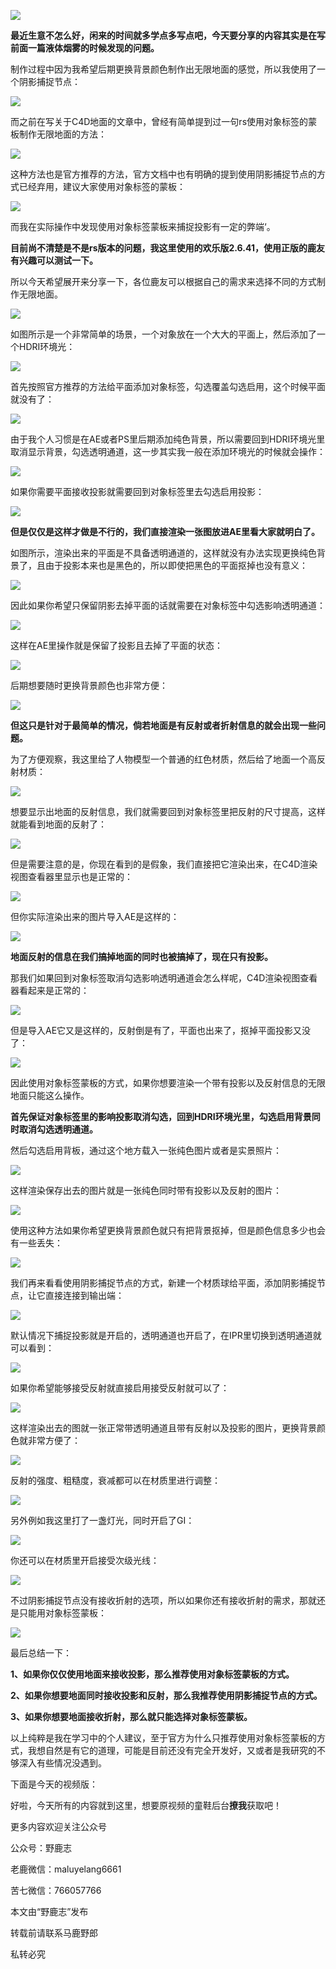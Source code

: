 ![](https://pic4.zhimg.com/v2-35fdeeca048791fd7ee67cf7e615711f_r.jpg)

**最近生意不怎么好，闲来的时间就多学点多写点吧，今天要分享的内容其实是在写前面一篇液体烟雾的时候发现的问题。**

制作过程中因为我希望后期更换背景颜色制作出无限地面的感觉，所以我使用了一个阴影捕捉节点：

![](https://pic4.zhimg.com/v2-96425e852bd7a39939e169f9969a61bf_r.jpg)

而之前在写关于C4D地面的文章中，曾经有简单提到过一句rs使用对象标签的蒙板制作无限地面的方法：

![](https://pic3.zhimg.com/v2-f891c94e26b9ca2411a65a59ec910f9a_r.jpg)

这种方法也是官方推荐的方法，官方文档中也有明确的提到使用阴影捕捉节点的方式已经弃用，建议大家使用对象标签的蒙板：

![](https://pic2.zhimg.com/v2-af02e5fabe8234ff7ab0db452c822199_r.jpg)

而我在实际操作中发现使用对象标签蒙板来捕捉投影有一定的弊端‘。

**目前尚不清楚是不是rs版本的问题，我这里使用的欢乐版2.6.41，使用正版的鹿友有兴趣可以测试一下。**

所以今天希望展开来分享一下，各位鹿友可以根据自己的需求来选择不同的方式制作无限地面。

![](https://pic2.zhimg.com/v2-29972d51c8ff091e19931910625efd1d_r.jpg)

如图所示是一个非常简单的场景，一个对象放在一个大大的平面上，然后添加了一个HDRI环境光：

![](https://pic3.zhimg.com/v2-dccbc98519c4687e5ebf6e267c295b5e_r.jpg)

首先按照官方推荐的方法给平面添加对象标签，勾选覆盖勾选启用，这个时候平面就没有了：

![](https://pic1.zhimg.com/v2-2d353b6d71baca3fb110de678b4d5bbc_r.jpg)

由于我个人习惯是在AE或者PS里后期添加纯色背景，所以需要回到HDRI环境光里取消显示背景，勾选透明通道，这一步其实我一般在添加环境光的时候就会操作：

![](https://pic2.zhimg.com/v2-62eaded6ad8ccf0ea1bc150312ce1b9d_r.jpg)

如果你需要平面接收投影就需要回到对象标签里去勾选启用投影：

![](https://pic4.zhimg.com/v2-413f96d7d85cf380c1a5c6b584b924ff_r.jpg)

**但是仅仅是这样才做是不行的，我们直接渲染一张图放进AE里看大家就明白了。**

如图所示，渲染出来的平面是不具备透明通道的，这样就没有办法实现更换纯色背景了，且由于投影本来也是黑色的，所以即使把黑色的平面抠掉也没有意义：

![](https://pic4.zhimg.com/v2-df89e90173cdffc7ac74124957efe54f_r.jpg)

因此如果你希望只保留阴影去掉平面的话就需要在对象标签中勾选影响透明通道：

![](https://pic3.zhimg.com/v2-2a4365b8554b178a6a1f9e93f1a5643e_r.jpg)

这样在AE里操作就是保留了投影且去掉了平面的状态：

![](https://pic3.zhimg.com/v2-e95ca36e704f21dbcee4cc817b1f460a_r.jpg)

后期想要随时更换背景颜色也非常方便：

![](https://pic3.zhimg.com/v2-6fbd1c67ccc4d24bb65e58807acfdee6_r.jpg)

**但这只是针对于最简单的情况，倘若地面是有反射或者折射信息的就会出现一些问题。**

为了方便观察，我这里给了人物模型一个普通的红色材质，然后给了地面一个高反射材质：

![](https://pic1.zhimg.com/v2-83181402f10e09ee9679e2c2cf475b14_r.jpg)

想要显示出地面的反射信息，我们就需要回到对象标签里把反射的尺寸提高，这样就能看到地面的反射了：

![](https://pic3.zhimg.com/v2-c42270af1717b0831da6342ea6041eb2_r.jpg)

但是需要注意的是，你现在看到的是假象，我们直接把它渲染出来，在C4D渲染视图查看器里显示也是正常的：

![](https://pic1.zhimg.com/v2-8c93d01b38f3b56ca42657ebbbe22aa4_r.jpg)

但你实际渲染出来的图片导入AE是这样的：

![](https://pic3.zhimg.com/v2-b28613de3f07e8df5b823203ff2e76ea_r.jpg)

**地面反射的信息在我们搞掉地面的同时也被搞掉了，现在只有投影。**

那我们如果回到对象标签取消勾选影响透明通道会怎么样呢，C4D渲染视图查看器看起来是正常的：

![](https://pic1.zhimg.com/v2-6fc997cd74004a294b2259a284595660_r.jpg)

但是导入AE它又是这样的，反射倒是有了，平面也出来了，抠掉平面投影又没了：

![](https://pic4.zhimg.com/v2-c559a42a9711f489d34e802fbf4c62c3_r.jpg)

因此使用对象标签蒙板的方式，如果你想要渲染一个带有投影以及反射信息的无限地面只能这么操作。

**首先保证对象标签里的影响投影取消勾选，回到HDRI环境光里，勾选启用背景同时取消勾选透明通道。**

然后勾选启用背板，通过这个地方载入一张纯色图片或者是实景照片：

![](https://pic2.zhimg.com/v2-2bda5b643f92b0e6317d4a035a0173c9_r.jpg)

这样渲染保存出去的图片就是一张纯色同时带有投影以及反射的图片：

![](https://pic4.zhimg.com/v2-7923f73ed4bcb64981b170c60f19f037_r.jpg)

使用这种方法如果你希望更换背景颜色就只有把背景抠掉，但是颜色信息多少也会有一些丢失：

![](https://pic4.zhimg.com/v2-d2b2bc4fe39fefd797063becdd3d6917_r.jpg)

我们再来看看使用阴影捕捉节点的方式，新建一个材质球给平面，添加阴影捕捉节点，让它直接连接到输出端：

![](https://pic3.zhimg.com/v2-caf0e37fe1801f3390c923c83e6dbcaa_r.jpg)

默认情况下捕捉投影就是开启的，透明通道也开启了，在IPR里切换到透明通道就可以看到：

![](https://pic4.zhimg.com/v2-46a9851ef76c2e86e97a7cf66a7abb4f_r.jpg)

如果你希望能够接受反射就直接启用接受反射就可以了：

![](https://pic4.zhimg.com/v2-e1a6107aaa985143917fd3c2c08c055f_r.jpg)

这样渲染出去的图就一张正常带透明通道且带有反射以及投影的图片，更换背景颜色就非常方便了：

![](https://pic1.zhimg.com/v2-ef6c0441a6dbefb8fda5eff6a1fbfa54_r.jpg)

反射的强度、粗糙度，衰减都可以在材质里进行调整：

![](https://pic2.zhimg.com/v2-6ea44ea2127b923a5f8cebef945c2b69_r.jpg)

另外例如我这里打了一盏灯光，同时开启了GI：

![](https://pic3.zhimg.com/v2-c2090c210c64de2264b477ea87a5018e_r.jpg)

你还可以在材质里开启接受次级光线：

![](https://pic2.zhimg.com/v2-abfd1b6a9291422229ef380b8f7e92ad_r.jpg)

不过阴影捕捉节点没有接收折射的选项，所以如果你还有接收折射的需求，那就还是只能用对象标签蒙板：

![](https://pic2.zhimg.com/v2-5e81381afa27a0390dd52026422c53dd_r.jpg)

最后总结一下：

**1、如果你仅仅使用地面来接收投影，那么推荐使用对象标签蒙板的方式。**

**2、如果你想要地面同时接收投影和反射，那么我推荐使用阴影捕捉节点的方式。**

**3、如果你想要地面接收折射，那么就只能选择对象标签蒙板。**

以上纯粹是我在学习中的个人建议，至于官方为什么只推荐使用对象标签蒙板的方式，我想自然是有它的道理，可能是目前还没有完全开发好，又或者是我研究的不够深入有些情况没遇到。

下面是今天的视频版：

[](https://www.zhihu.com/zvideo/1355128371031044096)

好啦，今天所有的内容就到这里，想要原视频的童鞋后台**撩我**获取吧！

更多内容欢迎关注公众号

公众号：野鹿志

老鹿微信：maluyelang6661

苦七微信：766057766

本文由“野鹿志”发布

转载前请联系马鹿野郎

私转必究